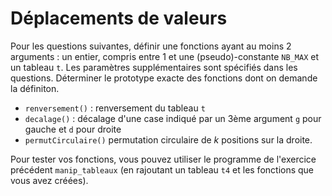 # Déplacements de valeurs

Pour les questions suivantes, définir une fonctions ayant au moins 2 arguments : un entier, compris entre 1 et une (pseudo)-constante `NB_MAX` et un tableau `t`. Les paramètres supplémentaires sont spécifiés dans les questions. Déterminer le prototype exacte des fonctions dont on demande la définiton.
+ `renversement()` : renversement du tableau `t`
+ `decalage()` : décalage d'une case indiqué par un 3ème argument `g` pour gauche et `d` pour droite
+ `permutCirculaire()` permutation circulaire de $k$ positions sur la droite.

Pour tester vos fonctions, vous pouvez utiliser le programme de l'exercice précédent `manip_tableaux` (en rajoutant un tableau `t4` et les fonctions que vous avez créées).